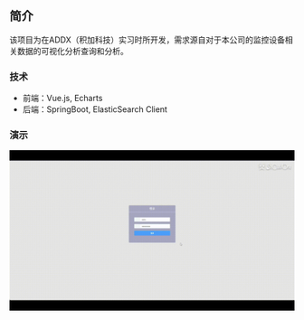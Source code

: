 ## 简介
该项目为在ADDX（积加科技）实习时所开发，需求源自对于本公司的监控设备相关数据的可视化分析查询和分析。
### 技术
- 前端：Vue.js, Echarts
- 后端：SpringBoot, ElasticSearch Client
### 演示
<img src="https://github.com/Qirui0805/visualization/blob/master/ADDX_1.gif" width="600">
